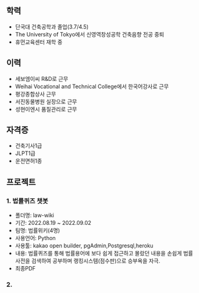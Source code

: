 ## **학력**

- 단국대 건축공학과 졸업(3.7/4.5)
- The University of Tokyo에서 신영역창성공학 건축음향 전공 중퇴
- 휴먼교육센터 재학 중


## **이력** 

- 세보엠이씨 R&D로 근무
- Weihai Vocational and Technical College에서 한국어강사로 근무
- 평강종합상사 근무
- 서진동물병원 실장으로 근무
- 성현이엔시 품질관리로 근무



## **자격증**

- 건축기사1급
- JLPT1급
- 운전면허1종


## **프로젝트**




### 1.  법률퀴즈 챗봇
- 폴더명: law-wiki
- 기간: 2022.08.19 ~ 2022.09.02
- 팀명: 법률위키(4명)
- 사용언어: Python
- 사용툴: kakao open builder, pgAdmin,Postgresql,heroku
- 내용: 법률퀴즈를 통해 법률용어에 보다 쉽게 접근하고 몰랐던 내용을 손쉽게 법률사전을 검색하여 공부하며 랭킹시스템(점수판)으로 승부욕을 자극.
- 최종PDF

### 2.   





